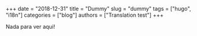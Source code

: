 +++ 
date = "2018-12-31"
title = "Dummy"
slug = "dummy" 
tags = ["hugo", "i18n"]
categories = ["blog"]
authors = ["Translation test"]
+++

Nada para ver aqui!
